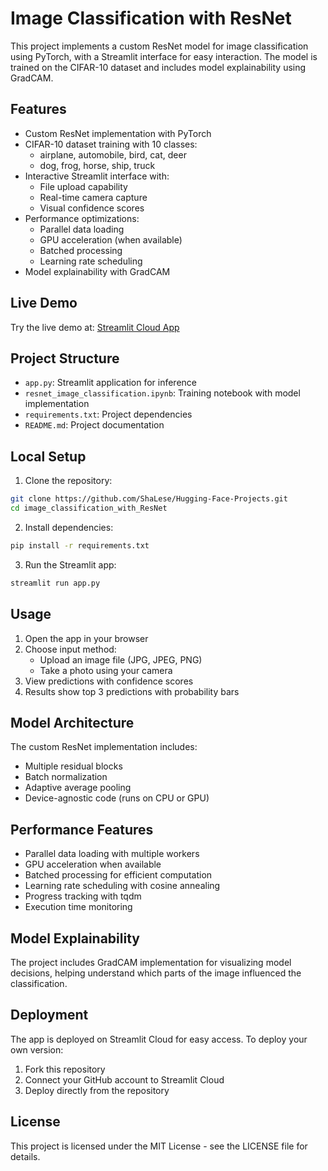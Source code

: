 # Image Classification with ResNet

This project implements a custom ResNet model for image classification using PyTorch, with a Streamlit interface for easy interaction. The model is trained on the CIFAR-10 dataset and includes model explainability using GradCAM.

## Features

- Custom ResNet implementation with PyTorch
- CIFAR-10 dataset training with 10 classes:
  - airplane, automobile, bird, cat, deer
  - dog, frog, horse, ship, truck
- Interactive Streamlit interface with:
  - File upload capability
  - Real-time camera capture
  - Visual confidence scores
- Performance optimizations:
  - Parallel data loading
  - GPU acceleration (when available)
  - Batched processing
  - Learning rate scheduling
- Model explainability with GradCAM

## Live Demo

Try the live demo at: [Streamlit Cloud App](https://image-classification-resnet.streamlit.app)

## Project Structure

- `app.py`: Streamlit application for inference
- `resnet_image_classification.ipynb`: Training notebook with model implementation
- `requirements.txt`: Project dependencies
- `README.md`: Project documentation

## Local Setup

1. Clone the repository:
```bash
git clone https://github.com/ShaLese/Hugging-Face-Projects.git
cd image_classification_with_ResNet
```

2. Install dependencies:
```bash
pip install -r requirements.txt
```

3. Run the Streamlit app:
```bash
streamlit run app.py
```

## Usage

1. Open the app in your browser
2. Choose input method:
   - Upload an image file (JPG, JPEG, PNG)
   - Take a photo using your camera
3. View predictions with confidence scores
4. Results show top 3 predictions with probability bars

## Model Architecture

The custom ResNet implementation includes:
- Multiple residual blocks
- Batch normalization
- Adaptive average pooling
- Device-agnostic code (runs on CPU or GPU)

## Performance Features

- Parallel data loading with multiple workers
- GPU acceleration when available
- Batched processing for efficient computation
- Learning rate scheduling with cosine annealing
- Progress tracking with tqdm
- Execution time monitoring

## Model Explainability

The project includes GradCAM implementation for visualizing model decisions, helping understand which parts of the image influenced the classification.

## Deployment

The app is deployed on Streamlit Cloud for easy access. To deploy your own version:

1. Fork this repository
2. Connect your GitHub account to Streamlit Cloud
3. Deploy directly from the repository

## License

This project is licensed under the MIT License - see the LICENSE file for details.

